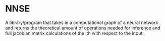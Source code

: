 # NNSE
A library/program that takes in a computational graph of a neural network and returns the theoretical amount of operations needed for inference and full jacobian matrix calculations of the ith with respect to the input. 
